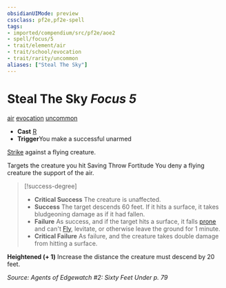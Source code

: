 ```yaml
---
obsidianUIMode: preview
cssclass: pf2e,pf2e-spell
tags:
- imported/compendium/src/pf2e/aoe2
- spell/focus/5
- trait/element/air
- trait/school/evocation
- trait/rarity/uncommon
aliases: ["Steal The Sky"]
---
```

# Steal The Sky *Focus 5*   
[air](air.md)  [evocation](evocation.md)  [uncommon](uncommon.md)  

- **Cast** [R](chapter-9-playing-the-game.md#Actions "Reaction") 
- **Trigger**You make a successful unarmed

[Strike](strike.md) against a flying creature.

Targets the creature you hit Saving Throw Fortitude You deny a flying creature the support of the air.

> [!success-degree] 
> - **Critical Success** The creature is unaffected.
> - **Success** The target descends 60 feet. If it hits a surface, it takes bludgeoning damage as if it had fallen.
> - **Failure** As success, and if the target hits a surface, it falls [prone](conditions.md#Prone) and can't [Fly](rules/actions/fly.md), levitate, or otherwise leave the ground for 1 minute.
> - **Critical Failure** As failure, and the creature takes double damage from hitting a surface.

**Heightened (+ 1)** Increase the distance the creature must descend by 20 feet.

*Source: Agents of Edgewatch #2: Sixty Feet Under p. 79*